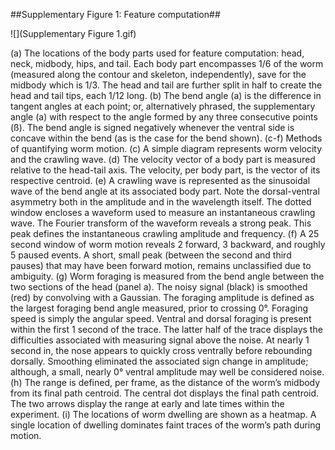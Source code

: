 ##Supplementary Figure 1: Feature computation##

![](Supplementary Figure 1.gif)

(a) The locations of the body parts used for feature computation: head, neck, midbody, hips, and tail. Each body part encompasses 1/6 of the worm (measured along the contour and skeleton, independently), save for the midbody which is 1/3. The head and tail are further split in half to create the head and tail tips, each 1/12 long. (b) The bend angle (a) is the difference in tangent angles at each point; or, alternatively phrased, the supplementary angle (a) with respect to the angle formed by any three consecutive points (ß). The bend angle is signed negatively whenever the ventral side is concave within the bend (as is the case for the bend shown). (c-f) Methods of quantifying worm motion. (c) A simple diagram represents worm velocity and the crawling wave. (d) The velocity vector of a body part is measured relative to the head-tail axis. The velocity, per body part, is the vector of its respective centroid. (e) A crawling wave is represented as the sinusoidal wave of the bend angle at its associated body part. Note the dorsal-ventral asymmetry both in the amplitude and in the wavelength itself. The dotted window encloses a waveform used to measure an instantaneous crawling wave. The Fourier transform of the waveform reveals a strong peak. This peak defines the instantaneous crawling amplitude and frequency. (f) A 25 second window of worm motion reveals 2 forward, 3 backward, and roughly 5 paused events. A short, small peak (between the second and third pauses) that may have been forward motion, remains unclassified due to ambiguity. (g) Worm foraging is measured from the bend angle between the two sections of the head (panel a). The noisy signal (black) is smoothed (red) by convolving with a Gaussian. The foraging amplitude is defined as the largest foraging bend angle measured, prior to crossing 0°. Foraging speed is simply the angular speed. Ventral and dorsal foraging is present within the first 1 second of the trace. The latter half of the trace displays the difficulties associated with measuring signal above the noise. At nearly 1 second in, the nose appears to quickly cross ventrally before rebounding dorsally. Smoothing eliminated the associated sign change in amplitude; although, a small, nearly 0° ventral amplitude may well be considered noise. (h) The range is defined, per frame, as the distance of the worm’s midbody from its final path centroid.  The central dot displays the final path centroid. The two arrows display the range at early and late times within the experiment. (i) The locations of worm dwelling are shown as a heatmap. A single location of dwelling dominates faint traces of the worm’s path during motion. 

